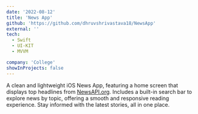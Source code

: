 ```yaml
---
date: '2022-08-12'
title: 'News App'
github: 'https://github.com/dhruvshrivastava18/NewsApp'
external: ''
tech:
  - Swift
  - UI-KIT
  - MVVM

company: 'College'
showInProjects: false
---
```


A clean and lightweight iOS News App, featuring a home screen that displays top headlines from [NewsAPI.org](https://newsapi.org/). Includes a built-in search bar to explore news by topic, offering a smooth and responsive reading experience. Stay informed with the latest stories, all in one place.
